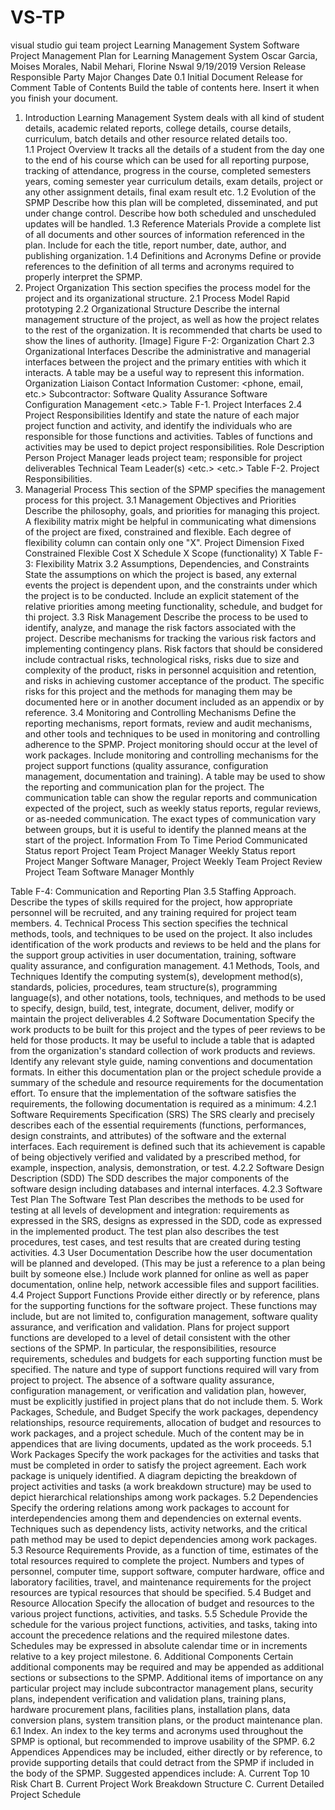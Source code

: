 # VS-TP
visual studio gui team project
Learning Management System
                           Software Project Management Plan                                     for
                             Learning Management System
Oscar Garcia, Moises Morales, Nabil Mehari, Florine Nswal
                                   9/19/2019
Version Release	Responsible Party	Major Changes	Date
0.1	Initial Document Release for Comment
Table of Contents
Build the table of contents here. Insert it when you finish your document.
1.	Introduction
Learning Management System deals with all kind of student details, academic related reports, college details, course details, curriculum, batch details and other resource related details too.  
1.1	Project Overview
It tracks all the details of a student from the day one to the end of his course which can be used for all reporting purpose, tracking of attendance, progress in the course, completed semesters years, coming semester year curriculum details, exam details, project or any other assignment details, final exam result etc.
1.2	Evolution of the SPMP
Describe how this plan will be completed, disseminated, and put under change control.  Describe how both scheduled and unscheduled updates will be handled.
1.3	Reference Materials
Provide a complete list of all documents and other sources of information referenced in the plan. Include for each the title, report number, date, author, and publishing organization.
1.4	Definitions and Acronyms
Define or provide references to the definition of all terms and acronyms required to properly interpret the SPMP.
2.	Project Organization
This section specifies the process model for the project and its organizational structure.
2.1  Process Model
Rapid prototyping 
2.2  Organizational Structure
Describe the internal management structure of the project, as well as how the project relates to the rest of the organization. It is recommended that charts be used to show the lines of authority.
    [Image]
Figure F-2: Organization Chart
2.3  Organizational Interfaces
Describe the administrative and managerial interfaces between the project and the primary entities with which it interacts.   A table may be a useful way to represent this information.
Organization	Liaison            Contact Information
Customer: <name>               <name>             <phone, email, etc.>
Subcontractor: <name>
Software Quality Assurance
Software Configuration
Management
<etc.>
Table F-1. Project Interfaces
2.4  Project Responsibilities
Identify and state the nature of each major project function and activity, and identify the individuals who are responsible for those functions and activities.  Tables of functions and activities may be used to depict project responsibilities.
Role	Description                 Person
Project Manager         leads project team;         <name>                        	responsible for project deliverables Technical Team Leader(s)<define as locally used>    <name>
<etc.>                  <etc.>
Table F-2.  Project Responsibilities.
3.	Managerial Process
This section of the SPMP specifies the management process for this project.
3.1  Management Objectives and Priorities
Describe the philosophy, goals, and priorities for managing this project. A flexibility matrix might be helpful in communicating what dimensions of the project are fixed, constrained and flexible. Each degree of flexibility column can contain only one "X".
Project Dimension              Fixed        Constrained     Flexible
Cost                                               	X
Schedule                             X
Scope (functionality)                                              	X
Table F-3: Flexibility Matrix
3.2  Assumptions, Dependencies, and Constraints
State the assumptions on which the project is based, any external events the project is dependent upon, and the constraints under which the project is to be conducted.  Include an explicit statement of the relative priorities among meeting functionality,  schedule, and budget for thi project.
3.3  Risk Management
Describe the process to be used to identify, analyze, and manage the risk factors associated with the project.  Describe mechanisms for tracking the various risk factors and implementing contingency plans.  Risk factors that should be considered include contractual risks, technological risks, risks due to size and complexity of the product, risks in personnel acquisition and retention, and risks in achieving customer acceptance of the product.
The specific risks for this project and the methods for managing them may be documented here or in another document included as an appendix or by reference.
3.4  Monitoring and Controlling Mechanisms
Define the reporting mechanisms, report formats, review and audit mechanisms, and other tools and techniques to be used in monitoring and controlling adherence to the SPMP.  Project monitoring should occur at the level of work packages. Include monitoring and controlling mechanisms for the project support functions (quality assurance, configuration management, documentation and training).
A table may be used to show the reporting and communication plan for the project. The communication table can show the regular reports and communication expected of the project, such as weekly status reports, regular reviews, or as-needed communication.  The exact types of communication vary between groups, but it is useful to identify the planned means at the start of the project.
Information        From                  To            Time Period
Communicated
Status report   Project Team   Project Manager           Weekly
Status report   Project Manger Software Manager, Project Weekly
                               Team
Project Review  Project Team   Software Manager          Monthly
<etc>
Table F-4: Communication and Reporting Plan
3.5  Staffing Approach.
Describe the types of skills required for the project, how appropriate personnel will be recruited, and any training required for project team members.
4.	Technical Process
This section specifies the technical methods, tools, and techniques to be used on the project.  It also includes identification of the work products and reviews to be held and the plans for the support group activities in user documentation, training, software quality assurance, and configuration management.
4.1  Methods, Tools, and Techniques
Identify the computing system(s), development method(s), standards, policies, procedures, team structure(s), programming language(s), and other notations, tools, techniques, and methods to be used to specify, design, build, test, integrate, document, deliver, modify or maintain the project deliverables
4.2  Software Documentation
Specify the work products to be built for this project and the types of peer reviews to be held for those products.  It may be useful to include a table that is adapted from the organization's standard collection of work products and reviews.  Identify any relevant style guide, naming conventions and documentation formats.  In either this documentation plan or the project schedule provide a summary of the schedule and resource requirements for the documentation effort.
To ensure that the implementation of the software satisfies the requirements, the following documentation is required as a minimum: 4.2.1  Software Requirements Specification (SRS)
The SRS clearly and precisely describes each of the essential requirements (functions, performances, design constraints, and attributes) of the software and the external interfaces.  Each requirement is defined such that its achievement is capable of being objectively verified and validated by a prescribed method, for example, inspection, analysis, demonstration, or test.
4.2.2  Software Design Description (SDD)
The SDD describes the major components of the software design including databases and internal interfaces.
4.2.3  Software Test Plan
The Software Test Plan describes the methods to be used for testing at all levels of development and integration: requirements as expressed in the SRS, designs as expressed in the SDD, code as expressed in the implemented product.  The test plan also describes the test procedures, test cases, and test results that are created during testing activities.
4.3  User Documentation
Describe how the user documentation will be planned and developed.  (This may be just a reference to a plan being built by someone else.)  Include work planned for online as well as paper documentation, online help, network accessible files and support facilities.
4.4  Project Support Functions
Provide either directly or by reference, plans for the supporting functions for the software project. These functions may include, but are not limited to, configuration management, software quality assurance, and verification and validation.  Plans for project support functions are developed to a level of detail consistent with the other sections of the SPMP.  In particular, the responsibilities, resource requirements, schedules and budgets for each supporting function must be specified.  The nature and type of support functions required will vary from project to project.  The absence of a software quality assurance, configuration management, or verification and validation plan, however, must be explicitly justified in project plans that do not include them.
5.	Work Packages, Schedule, and Budget
Specify the work packages, dependency relationships, resource requirements, allocation of budget and resources to work packages, and a project schedule.  Much of the content may be in appendices that are living documents, updated as the work proceeds.
5.1  Work Packages
Specify the work packages for the activities and tasks that must be completed in order to satisfy the project agreement.  Each work package is uniquely identified.  A diagram depicting the breakdown of project activities and tasks (a work breakdown structure) may be used to depict hierarchical relationships among work packages.
5.2  Dependencies
Specify the ordering relations among work packages to account for interdependencies among them and dependencies on external events.
Techniques such as dependency lists, activity networks, and the critical path method may be used to depict dependencies among work packages.
5.3  Resource Requirements
Provide, as a function of time, estimates of the total resources required to complete the project. Numbers and types of personnel, computer time, support software, computer hardware, office and laboratory facilities, travel, and maintenance requirements for the project resources are typical resources that should be specified.
5.4  Budget and Resource Allocation
Specify the allocation of budget and resources to the various project functions, activities, and tasks.
5.5  Schedule
Provide the schedule for the various project functions, activities, and tasks, taking into account the precedence relations and the required milestone dates.  Schedules may be expressed in absolute calendar time or in increments relative to a key project milestone.
6.	Additional Components
Certain additional components may be required and may be appended as additional sections or subsections to the SPMP.  Additional items of importance on any particular project may include subcontractor management plans, security plans, independent verification and validation plans, training plans, hardware procurement plans, facilities plans, installation plans, data conversion plans, system transition plans, or the product maintenance plan.
6.1  Index.
An index to the key terms and acronyms used throughout the SPMP is optional, but recommended to improve usability of the SPMP.
6.2  Appendices
Appendices may be included, either directly or by reference, to provide supporting details that could detract from the SPMP if included in the body of the SPMP.  Suggested appendices include:
A.	Current Top 10 Risk Chart
B.	Current Project Work Breakdown Structure
C.	Current Detailed Project Schedule
